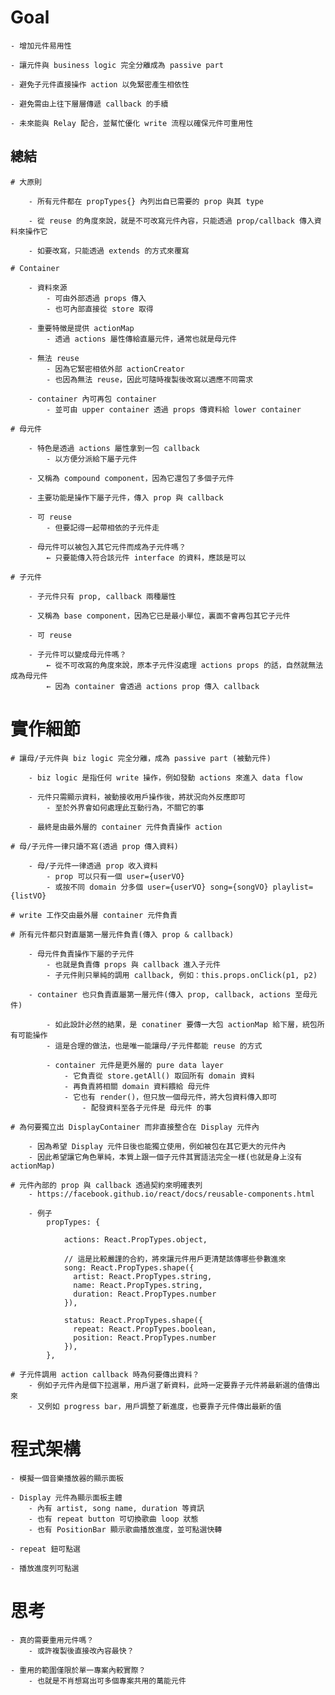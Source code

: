 
# Goal
	
	- 增加元件易用性

	- 讓元件與 business logic 完全分離成為 passive part

	- 避免子元件直接操作 action 以免緊密產生相依性

	- 避免需由上往下層層傳遞 callback 的手續

	- 未來能與 Relay 配合，並幫忙優化 write 流程以確保元件可重用性


## 總結

	# 大原則
		
		- 所有元件都在 propTypes{} 內列出自已需要的 prop 與其 type
		
		- 從 reuse 的角度來說，就是不可改寫元件內容，只能透過 prop/callback 傳入資料來操作它

		- 如要改寫，只能透過 extends 的方式來覆寫

	# Container

		- 資料來源
			- 可由外部透過 props 傳入
			- 也可內部直接從 store 取得

		- 重要特徵是提供 actionMap	
			- 透過 actions 屬性傳給直屬元件，通常也就是母元件

		- 無法 reuse
			- 因為它緊密相依外部 actionCreator 
			- 也因為無法 reuse，因此可隨時複製後改寫以適應不同需求

		- container 內可再包 container
			- 並可由 upper container 透過 props 傳資料給 lower container

	# 母元件

		- 特色是透過 actions 屬性拿到一包 callback
			- 以方便分派給下屬子元件

		- 又稱為 compound component，因為它還包了多個子元件

		- 主要功能是操作下屬子元件，傳入 prop 與 callback

		- 可 reuse
			- 但要記得一起帶相依的子元件走

		- 母元件可以被包入其它元件而成為子元件嗎？	
			← 只要能傳入符合該元件 interface 的資料，應該是可以

	# 子元件
		
		- 子元件只有 prop, callback 兩種屬性

		- 又稱為 base component，因為它已是最小單位，裏面不會再包其它子元件

		- 可 reuse

		- 子元件可以變成母元件嗎？
			← 從不可改寫的角度來說，原本子元件沒處理 actions props 的話，自然就無法成為母元件
			← 因為 container 會透過 actions prop 傳入 callback



# 實作細節

	# 讓母/子元件與 biz logic 完全分離，成為 passive part (被動元件)
		
		- biz logic 是指任何 write 操作，例如發動 actions 來進入 data flow
		
		- 元件只需顯示資料，被動接收用戶操作後，將狀況向外反應即可
			- 至於外界會如何處理此互動行為，不關它的事
		
		- 最終是由最外層的 container 元件負責操作 action 

	# 母/子元件一律只讀不寫(透過 prop 傳入資料)
	
		- 母/子元件一律透過 prop 收入資料
			- prop 可以只有一個 user={userVO}
			- 或按不同 domain 分多個 user={userVO} song={songVO} playlist={listVO}
	
	# write 工作交由最外層 container 元件負責

	# 所有元件都只對直屬第一層元件負責(傳入 prop & callback)
	
		- 母元件負責操作下屬的子元件
			- 也就是負責傳 props 與 callback 進入子元件
			- 子元件則只單純的調用 callback, 例如：this.props.onClick(p1, p2)	

		- container 也只負責直屬第一層元件(傳入 prop, callback, actions 至母元件)
		
			- 如此設計必然的結果，是 conatiner 要傳一大包 actionMap 給下層，統包所有可能操作
			- 這是合理的做法，也是唯一能讓母/子元件都能 reuse 的方式

			- container 元件是更外層的 pure data layer
				- 它負責從 store.getAll() 取回所有 domain 資料
				- 再負責將相關 domain 資料餵給 母元件
				- 它也有 render()，但只放一個母元件，將大包資料傳入即可
					- 配發資料至各子元件是 母元件 的事

	# 為何要獨立出 DisplayContainer 而非直接整合在 Display 元件內
		
		- 因為希望 Display 元件日後也能獨立使用，例如被包在其它更大的元件內
		- 因此希望讓它角色單純，本質上跟一個子元件其實語法完全一樣(也就是身上沒有 actionMap)

	# 元件內部的 prop 與 callback 透過契約來明確表列
		- https://facebook.github.io/react/docs/reusable-components.html

		- 例子
			propTypes: {

				actions: React.PropTypes.object,

				// 這是比較嚴謹的合約，將來讓元件用戶更清楚該傳哪些參數進來
				song: React.PropTypes.shape({
			      artist: React.PropTypes.string,
			      name: React.PropTypes.string,
			      duration: React.PropTypes.number
			    }),

				status: React.PropTypes.shape({
			      repeat: React.PropTypes.boolean,
			      position: React.PropTypes.number
			    }),
			},

	# 子元件調用 action callback 時為何要傳出資料？
		- 例如子元件內是個下拉選單，用戶選了新資料，此時一定要靠子元件將最新選的值傳出來
		- 又例如 progress bar，用戶調整了新進度，也要靠子元件傳出最新的值


# 程式架構

	- 模擬一個音樂播放器的顯示面板

	- Display 元件為顯示面板主體
		- 內有 artist, song name, duration 等資訊
		- 也有 repeat button 可切換歌曲 loop 狀態
		- 也有 PositionBar 顯示歌曲播放進度，並可點選快轉
	
	- repeat 鈕可點選

	- 播放進度列可點選


						
# 思考
	- 真的需要重用元件嗎？
		- 或許複製後直接改內容最快？

	- 重用的範圍僅限於單一專案內較實際？
		- 也就是不肖想寫出可多個專案共用的萬能元件